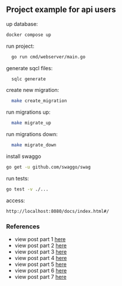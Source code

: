 ## Project example for api users

up database:
```bash
docker compose up 
```

run project:
```bash
  go run cmd/webserver/main.go
```

generate sqcl files:
```bash
  sqlc generate
```

create new migration:
```bash
  make create_migration
```

run migrations up:
```bash
  make migrate_up
```

run migrations down:
```bash
  make migrate_down
```

install swaggo
```bash
go get -u github.com/swaggo/swag
```

run tests:
```bash
go test -v ./...
```

access:
```bash
http://localhost:8080/docs/index.html#/
```

### References

- view post part 1 [here](https://wiliamvj.com/posts/api-golang-parte-1)
- view post part 2 [here](https://wiliamvj.com/posts/api-golang-parte-2)
- view post part 3 [here](https://wiliamvj.com/posts/api-golang-parte-3)
- view post part 4 [here](https://wiliamvj.com/posts/api-golang-parte-4)
- view post part 5 [here](https://wiliamvj.com/posts/api-golang-parte-5)
- view post part 6 [here](https://wiliamvj.com/posts/api-golang-parte-6)
- view post part 7 [here](https://wiliamvj.com/posts/api-golang-parte-7)
